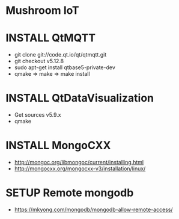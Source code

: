 # Mushroom IoT

# INSTALL QtMQTT
- git clone git://code.qt.io/qt/qtmqtt.git
- git checkout v5.12.8
- sudo apt-get install qtbase5-private-dev
- qmake => make => make install

# INSTALL QtDataVisualization
- Get sources v5.9.x
- qmake

# INSTALL MongoCXX
- http://mongoc.org/libmongoc/current/installing.html
- http://mongocxx.org/mongocxx-v3/installation/linux/

# SETUP Remote mongodb
- https://mkyong.com/mongodb/mongodb-allow-remote-access/
